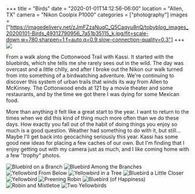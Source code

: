 +++
title = "Birds"
date = "2020-01-01T14:12:56-06:00"
location = "Allen, TX"
camera = "Nikon Coolpix P1000"
categories = ["photography"]
images = ["https://imagedelivery.net/zJmFZzaNuqC_Q5Caqyu8nQ/tobyblog_images_20200101-Birds_49312790956_7a51b35115_k.jpg/fit=scale-down,w=780,sharpen=1,f=auto,q=0.9,slow-connection-quality=0.3"]
+++
![](https://imagedelivery.net/zJmFZzaNuqC_Q5Caqyu8nQ/tobyblog_images_20200101-Birds_49312790956_7a51b35115_k.jpg/fit=scale-down,w=780,sharpen=1,f=auto,q=0.9,slow-connection-quality=0.3)
<!--more-->
From a walk along the Cottonwood Trail with Kassi. It started with the bluebirds, which she tells me she rarely sees out in the wild. The day was overcast and a little chilly, and after I broke out the Nikon our walk turned from into something of a birdwatching adventure. We're continuing to discover this system of urban trails that winds its way from Allen to McKinney. The Cottonwood ends at 121 by a movie theater and some restaurants, and by the time we got there I was dying for some Mexican food. 

More than anything it felt like a great start to the year. I want to return to the times when we did this kind of thing much more often than we do these days. How exactly you fall out of the habit of doing things you enjoy so much is a good question. Weather had something to do with it, but still… Maybe I'll get back into geocaching seriously this year. Kassi has some good new ideas for placing a few caches of our own. But I'm finding that I enjoy getting out with my camera just as much, and I like coming home with a few "trophy" photos.

<div id="gallery">
		<img alt="Bluebird on a Branch" src="https://imagedelivery.net/zJmFZzaNuqC_Q5Caqyu8nQ/tobyblog_images_20200101-Birds_49312290393_8801d9aaa0_k.jpg/fit=scale-down,w=365,sharpen=1,f=auto,q=0.9,slow-connection-quality=0.3"
			data-image="https://imagedelivery.net/zJmFZzaNuqC_Q5Caqyu8nQ/tobyblog_images_20200101-Birds_49312290393_8801d9aaa0_k.jpg/fit=scale-down,w=780,sharpen=1,f=auto,q=0.9,slow-connection-quality=0.3">
		<img alt="Bluebird Among the Branches" src="https://imagedelivery.net/zJmFZzaNuqC_Q5Caqyu8nQ/tobyblog_images_20200101-Birds_49312792186_a8d5e48491_k.jpg/fit=scale-down,w=365,sharpen=1,f=auto,q=0.9,slow-connection-quality=0.3"
			data-image="https://imagedelivery.net/zJmFZzaNuqC_Q5Caqyu8nQ/tobyblog_images_20200101-Birds_49312792186_a8d5e48491_k.jpg/fit=scale-down,w=780,sharpen=1,f=auto,q=0.9,slow-connection-quality=0.3">
		<img alt="Yellowbird From Below" src="https://imagedelivery.net/zJmFZzaNuqC_Q5Caqyu8nQ/tobyblog_images_20200101-Birds_49312291878_c3436e50e8_k.jpg/fit=scale-down,w=365,sharpen=1,f=auto,q=0.9,slow-connection-quality=0.3"
			data-image="https://imagedelivery.net/zJmFZzaNuqC_Q5Caqyu8nQ/tobyblog_images_20200101-Birds_49312291878_c3436e50e8_k.jpg/fit=scale-down,w=780,sharpen=1,f=auto,q=0.9,slow-connection-quality=0.3">
		<img alt="Yellowbird in a Tree" src="https://imagedelivery.net/zJmFZzaNuqC_Q5Caqyu8nQ/tobyblog_images_20200101-Birds_49312790371_e55aeace03_k.jpg/fit=scale-down,w=365,sharpen=1,f=auto,q=0.9,slow-connection-quality=0.3"
			data-image="https://imagedelivery.net/zJmFZzaNuqC_Q5Caqyu8nQ/tobyblog_images_20200101-Birds_49312790371_e55aeace03_k.jpg/fit=scale-down,w=780,sharpen=1,f=auto,q=0.9,slow-connection-quality=0.3">
		<img alt="Bluebird a Little Closer" src="https://imagedelivery.net/zJmFZzaNuqC_Q5Caqyu8nQ/tobyblog_images_20200101-Birds_49312294168_3c165514c2_k.jpg/fit=scale-down,w=365,sharpen=1,f=auto,q=0.9,slow-connection-quality=0.3"
			data-image="https://imagedelivery.net/zJmFZzaNuqC_Q5Caqyu8nQ/tobyblog_images_20200101-Birds_49312294168_3c165514c2_k.jpg/fit=scale-down,w=780,sharpen=1,f=auto,q=0.9,slow-connection-quality=0.3">
		<img alt="Yellowbird" src="https://imagedelivery.net/zJmFZzaNuqC_Q5Caqyu8nQ/tobyblog_images_20200101-Birds_49312294438_3da5f9d2d1_k.jpg/fit=scale-down,w=365,sharpen=1,f=auto,q=0.9,slow-connection-quality=0.3"
			data-image="https://imagedelivery.net/zJmFZzaNuqC_Q5Caqyu8nQ/tobyblog_images_20200101-Birds_49312294438_3da5f9d2d1_k.jpg/fit=scale-down,w=780,sharpen=1,f=auto,q=0.9,slow-connection-quality=0.3">
		<img alt="Preening Robin" src="https://imagedelivery.net/zJmFZzaNuqC_Q5Caqyu8nQ/tobyblog_images_20200101-Birds_49312790956_7a51b35115_k.jpg/fit=scale-down,w=365,sharpen=1,f=auto,q=0.9,slow-connection-quality=0.3"
			data-image="https://imagedelivery.net/zJmFZzaNuqC_Q5Caqyu8nQ/tobyblog_images_20200101-Birds_49312790956_7a51b35115_k.jpg/fit=scale-down,w=780,sharpen=1,f=auto,q=0.9,slow-connection-quality=0.3">
		<img alt="Bluebird (of Happiness)" src="https://imagedelivery.net/zJmFZzaNuqC_Q5Caqyu8nQ/tobyblog_images_20200101-Birds_49312289748_c61570db14_k.jpg/fit=scale-down,w=365,sharpen=1,f=auto,q=0.9,slow-connection-quality=0.3"
			data-image="https://imagedelivery.net/zJmFZzaNuqC_Q5Caqyu8nQ/tobyblog_images_20200101-Birds_49312289748_c61570db14_k.jpg/fit=scale-down,w=780,sharpen=1,f=auto,q=0.9,slow-connection-quality=0.3">
		<img alt="Robin and Mistletoe" src="https://imagedelivery.net/zJmFZzaNuqC_Q5Caqyu8nQ/tobyblog_images_20200101-Birds_49312998652_9c0250e3e0_k.jpg/fit=scale-down,w=365,sharpen=1,f=auto,q=0.9,slow-connection-quality=0.3"
			data-image="https://imagedelivery.net/zJmFZzaNuqC_Q5Caqyu8nQ/tobyblog_images_20200101-Birds_49312998652_9c0250e3e0_k.jpg/fit=scale-down,w=780,sharpen=1,f=auto,q=0.9,slow-connection-quality=0.3">
		<img alt="Two Yellowbirds" src="https://imagedelivery.net/zJmFZzaNuqC_Q5Caqyu8nQ/tobyblog_images_20200101-Birds_49312788921_6ab8fb83af_k.jpg/fit=scale-down,w=365,sharpen=1,f=auto,q=0.9,slow-connection-quality=0.3"
			data-image="https://imagedelivery.net/zJmFZzaNuqC_Q5Caqyu8nQ/tobyblog_images_20200101-Birds_49312788921_6ab8fb83af_k.jpg/fit=scale-down,w=780,sharpen=1,f=auto,q=0.9,slow-connection-quality=0.3">
</div>
